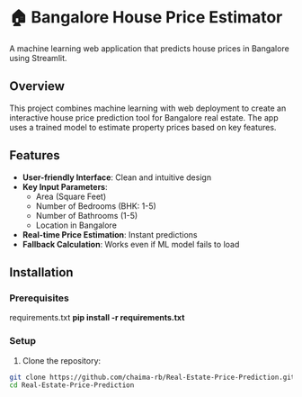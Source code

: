# 🏠 Bangalore House Price Estimator

A machine learning web application that predicts house prices in Bangalore using Streamlit.




##  Overview

This project combines machine learning with web deployment to create an interactive house price prediction tool for Bangalore real estate. The app uses a trained model to estimate property prices based on key features.

##  Features

- **User-friendly Interface**: Clean and intuitive design
- **Key Input Parameters**:
  - Area (Square Feet)
  - Number of Bedrooms (BHK: 1-5)
  - Number of Bathrooms (1-5)
  - Location in Bangalore
- **Real-time Price Estimation**: Instant predictions
- **Fallback Calculation**: Works even if ML model fails to load



##  Installation

### Prerequisites
 requirements.txt
 **pip install -r requirements.txt**

### Setup
1. Clone the repository:
```bash
git clone https://github.com/chaima-rb/Real-Estate-Price-Prediction.git
cd Real-Estate-Price-Prediction